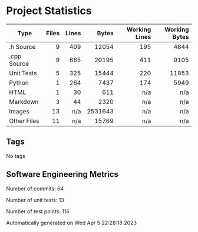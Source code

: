 Project Statistics
==================

| Type | Files | Lines | Bytes | Working Lines | Working Bytes |
|------|------:|------:|------:|--------------:|--------------:|
|.h Source|9|409|12054|195|4844|
|.cpp Source|9|665|20195|411|9105|
|Unit Tests|5|325|15444|220|11853|
|Python|1|264|7437|174|5949|
|HTML|1|30|611|n/a|n/a|
|Markdown|3|44|2320|n/a|n/a|
|Images|13|n/a|2531643|n/a|n/a|
|Other  Files|11|n/a|15769|n/a|n/a|

## Tags
No tags

## Software Engineering Metrics

Number of commits:  64

Number of unit tests:  13

Number of test points:  116

Automatically generated on Wed Apr  5 22:28:18 2023
